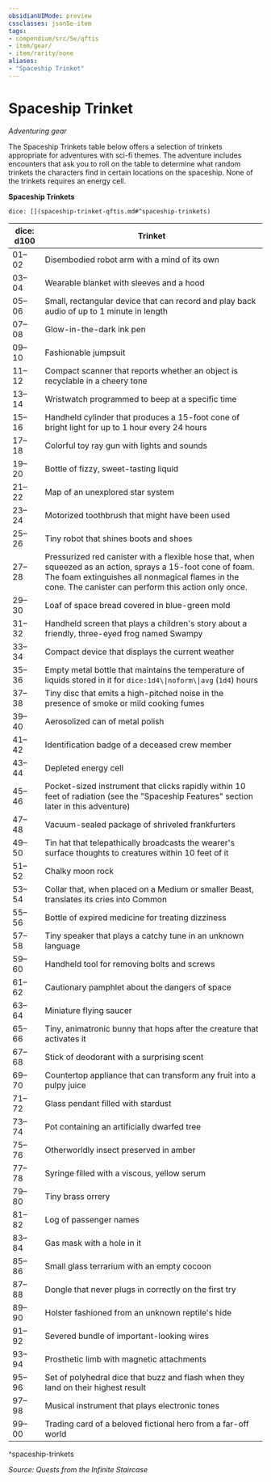 ```yaml
---
obsidianUIMode: preview
cssclasses: json5e-item
tags:
- compendium/src/5e/qftis
- item/gear/
- item/rarity/none
aliases: 
- "Spaceship Trinket"
---
```

# Spaceship Trinket
*Adventuring gear*  


The Spaceship Trinkets table below offers a selection of trinkets appropriate for adventures with sci-fi themes. The adventure includes encounters that ask you to roll on the table to determine what random trinkets the characters find in certain locations on the spaceship. None of the trinkets requires an energy cell.

**Spaceship Trinkets**

`dice: [](spaceship-trinket-qftis.md#^spaceship-trinkets)`

| dice: d100 | Trinket |
|------------|---------|
| 01–02 | Disembodied robot arm with a mind of its own |
| 03–04 | Wearable blanket with sleeves and a hood |
| 05–06 | Small, rectangular device that can record and play back audio of up to 1 minute in length |
| 07–08 | Glow-in-the-dark ink pen |
| 09–10 | Fashionable jumpsuit |
| 11–12 | Compact scanner that reports whether an object is recyclable in a cheery tone |
| 13–14 | Wristwatch programmed to beep at a specific time |
| 15–16 | Handheld cylinder that produces a 15-foot cone of bright light for up to 1 hour every 24 hours |
| 17–18 | Colorful toy ray gun with lights and sounds |
| 19–20 | Bottle of fizzy, sweet-tasting liquid |
| 21–22 | Map of an unexplored star system |
| 23–24 | Motorized toothbrush that might have been used |
| 25–26 | Tiny robot that shines boots and shoes |
| 27–28 | Pressurized red canister with a flexible hose that, when squeezed as an action, sprays a 15-foot cone of foam. The foam extinguishes all nonmagical flames in the cone. The canister can perform this action only once. |
| 29–30 | Loaf of space bread covered in blue-green mold |
| 31–32 | Handheld screen that plays a children's story about a friendly, three-eyed frog named Swampy |
| 33–34 | Compact device that displays the current weather |
| 35–36 | Empty metal bottle that maintains the temperature of liquids stored in it for `dice:1d4\\|noform\\|avg` (`1d4`) hours |
| 37–38 | Tiny disc that emits a high-pitched noise in the presence of smoke or mild cooking fumes |
| 39–40 | Aerosolized can of metal polish |
| 41–42 | Identification badge of a deceased crew member |
| 43–44 | Depleted energy cell |
| 45–46 | Pocket-sized instrument that clicks rapidly within 10 feet of radiation (see the "Spaceship Features" section later in this adventure) |
| 47–48 | Vacuum-sealed package of shriveled frankfurters |
| 49–50 | Tin hat that telepathically broadcasts the wearer's surface thoughts to creatures within 10 feet of it |
| 51–52 | Chalky moon rock |
| 53–54 | Collar that, when placed on a Medium or smaller Beast, translates its cries into Common |
| 55–56 | Bottle of expired medicine for treating dizziness |
| 57–58 | Tiny speaker that plays a catchy tune in an unknown language |
| 59–60 | Handheld tool for removing bolts and screws |
| 61–62 | Cautionary pamphlet about the dangers of space |
| 63–64 | Miniature flying saucer |
| 65–66 | Tiny, animatronic bunny that hops after the creature that activates it |
| 67–68 | Stick of deodorant with a surprising scent |
| 69–70 | Countertop appliance that can transform any fruit into a pulpy juice |
| 71–72 | Glass pendant filled with stardust |
| 73–74 | Pot containing an artificially dwarfed tree |
| 75–76 | Otherworldly insect preserved in amber |
| 77–78 | Syringe filled with a viscous, yellow serum |
| 79–80 | Tiny brass orrery |
| 81–82 | Log of passenger names |
| 83–84 | Gas mask with a hole in it |
| 85–86 | Small glass terrarium with an empty cocoon |
| 87–88 | Dongle that never plugs in correctly on the first try |
| 89–90 | Holster fashioned from an unknown reptile's hide |
| 91–92 | Severed bundle of important-looking wires |
| 93–94 | Prosthetic limb with magnetic attachments |
| 95–96 | Set of polyhedral dice that buzz and flash when they land on their highest result |
| 97–98 | Musical instrument that plays electronic tones |
| 99–00 | Trading card of a beloved fictional hero from a far-off world |
^spaceship-trinkets

*Source: Quests from the Infinite Staircase*